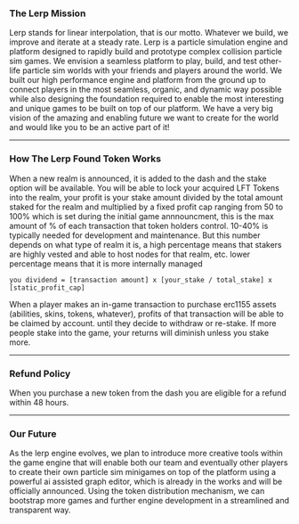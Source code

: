 ### The Lerp Mission

Lerp stands for linear interpolation, that is our motto. Whatever we build, we improve and iterate at a steady rate. Lerp is a particle simulation engine and platform designed to rapidly build and prototype complex collision particle sim games. We envision a seamless platform to play, build, and test other-life particle sim worlds with your friends and players around the world. We built our high performance engine and platform from the ground up to connect players in the most seamless, organic, and dynamic way possible while also designing the foundation required to enable the most interesting and unique games to be built on top of our platform. We have a very big vision of the amazing and enabling future we want to create for the world and would like you to be an active part of it!

-----

### How The Lerp Found Token Works

When a new realm is announced, it is added to the dash and the stake option will be available. You will be able to lock your acquired LFT Tokens into the realm, your profit is your stake amount divided by the total amount staked for the realm and multiplied by a fixed profit cap ranging from 50 to 100% which is set during the initial game annnouncment, this is the max amount of % of each transaction that token holders control. 10-40% is typically needed for development and maintenance. But this number depends on what type of realm it is, a high percentage means that stakers are highly vested and able to host nodes for that realm, etc. lower percentage means that it is more internally managed

```you dividend = [transaction amount] x [your_stake / total_stake] x [static_profit_cap]```

When a player makes an in-game transaction to purchase erc1155 assets \(abilities, skins, tokens, whatever\), profits of that transaction will be able to be claimed by account. until they decide to withdraw or re-stake. If more people stake into the game, your returns will diminish unless you stake more.


-----

### Refund Policy

When you purchase a new token from the dash you are eligible for a refund within 48 hours.


-----

### Our Future

As the lerp engine evolves, we plan to introduce more creative tools within the game engine that will enable both our team and eventually other players to create their own particle sim minigames on top of the platform using a powerful ai assisted graph editor, which is already in the works and will be officially announced. Using the token distribution mechanism, we can bootstrap more games and further engine development in a streamlined and transparent way.

